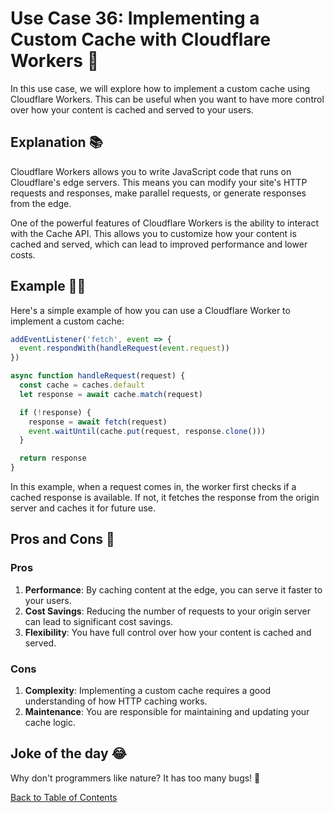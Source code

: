 # Use Case 36: Implementing a Custom Cache with Cloudflare Workers 🚀

In this use case, we will explore how to implement a custom cache using Cloudflare Workers. This can be useful when you want to have more control over how your content is cached and served to your users.

## Explanation 📚

Cloudflare Workers allows you to write JavaScript code that runs on Cloudflare's edge servers. This means you can modify your site's HTTP requests and responses, make parallel requests, or generate responses from the edge.

One of the powerful features of Cloudflare Workers is the ability to interact with the Cache API. This allows you to customize how your content is cached and served, which can lead to improved performance and lower costs.

## Example 🧑‍💻

Here's a simple example of how you can use a Cloudflare Worker to implement a custom cache:

```javascript
addEventListener('fetch', event => {
  event.respondWith(handleRequest(event.request))
})

async function handleRequest(request) {
  const cache = caches.default
  let response = await cache.match(request)

  if (!response) {
    response = await fetch(request)
    event.waitUntil(cache.put(request, response.clone()))
  }

  return response
}
```

In this example, when a request comes in, the worker first checks if a cached response is available. If not, it fetches the response from the origin server and caches it for future use.

## Pros and Cons 🏁

### Pros

1. **Performance**: By caching content at the edge, you can serve it faster to your users.
2. **Cost Savings**: Reducing the number of requests to your origin server can lead to significant cost savings.
3. **Flexibility**: You have full control over how your content is cached and served.

### Cons

1. **Complexity**: Implementing a custom cache requires a good understanding of how HTTP caching works.
2. **Maintenance**: You are responsible for maintaining and updating your cache logic.

## Joke of the day 😂

Why don't programmers like nature? It has too many bugs! 🐛

[Back to Table of Contents](table_of_contents.md)